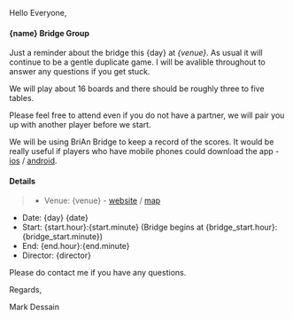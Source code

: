 
Hello Everyone,

#### {name} Bridge Group

Just a reminder about the bridge this {day} at _{venue}_. As usual it will continue to be a gentle duplicate game. I will be avalible throughout to answer any questions if you get stuck.

We will play about 16 boards and there should be roughly three to five tables.

Please feel free to attend even if you do not have a partner, we will pair you up with another player before we start.

We will be using BriAn Bridge to keep a record of the scores. It would be really useful if players who have mobile phones could download the app - [ios](https://itunes.apple.com/gb/app/free-brian-bridge-client/id576769349?mt=8) / [android](https://play.google.com/store/apps/details?id=freebrian.com&hl=en_GB).

#### Details

> - Venue: {venue} - [website]({venue_website}) / [map]({venue_map})
- Date: {day} {date}
- Start: {start.hour}:{start.minute} (Bridge begins at {bridge_start.hour}:{bridge_start.minute})
- End: {end.hour}:{end.minute}
- Director: {director}


Please do contact me if you have any questions.

Regards,

Mark Dessain
